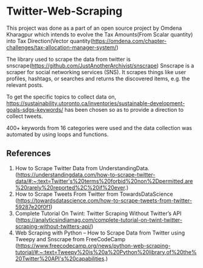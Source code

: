 # Twitter-Web-Scraping

This project was done as a part of an open source project by Omdena Kharagpur which intends to evolve the Tax Amounts(From Scalar quantity) into Tax Direction(Vector quantity(https://omdena.com/chapter-challenges/tax-allocation-manager-system/)

The library used to scrape the data from twitter is snscrape(https://github.com/JustAnotherArchivist/snscrape) Snscrape is a scraper for social networking services (SNS). It scrapes things like user profiles, hashtags, or searches and returns the discovered items, e.g. the relevant posts.

To get the specific topics to collect data on, https://sustainability.utoronto.ca/inventories/sustainable-development-goals-sdgs-keywords/ has been chosen so as to provide a direction to collect tweets.

400+ keywords from 16 categories were used and the data collection was automated by using loops and functions.

## References

1.  How to Scrape Twitter Data from UnderstandingData.(https://understandingdata.com/how-to-scrape-twitter-data/#:~:text=Twitter's%20terms%20forbid%20non%2Dpermitted,are%20rarely%20reported%2C%20if%20ever.)
2.  How to Scrape Tweets From Twitter from TowardsDataScience (https://towardsdatascience.com/how-to-scrape-tweets-from-twitter-59287e20f0f1)
3.  Complete Tutorial On Twint: Twitter Scraping Without Twitter’s API (https://analyticsindiamag.com/complete-tutorial-on-twint-twitter-scraping-without-twitters-api/)
4.  Web Scraping with Python – How to Scrape Data from Twitter using Tweepy and Snscrape from FreeCodeCamp (https://www.freecodecamp.org/news/python-web-scraping-tutorial/#:~:text=Tweepy%20is%20a%20Python%20library,of%20the%20Twitter%20API's%20capabilities.)

